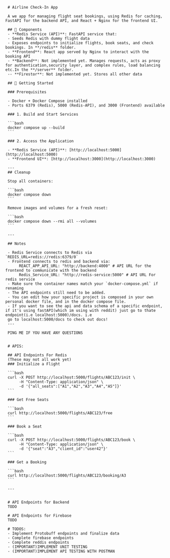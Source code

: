      # Airline Check-In App

     A we app for managing flight seat bookings, using Redis for caching, FastAPI for the backend API, and React + Nginx for the frontend UI.

     ## 🧱 Components
     - **Redis Service (API)**: FastAPI service that:
     - Seeds Redis with dummy flight data
     - Exposes endpoints to initialize flights, book seats, and check bookings. In **/redis** folder. 
     - **Frontend**: React app served by Nginx to interact with the booking API
     - **Backend**: Not implemented yet. Manages requests, acts as proxy for authentication,security layer, and complex rules, load balancing etc.In the **/server** folder. 
     -- **Firestor**: Not implemented yet. Stores all other data

     ## 🚀 Getting Started

     ### Prerequisites

     - Docker + Docker Compose installed
     - Ports 6379 (Redis), 5000 (Redis-API), and 3000 (Frontend) available

     ### 1. Build and Start Services

     ```bash
     docker compose up --build
     ```

     ### 2. Access the Application

     - **Redis Service (API)**: [http://localhost:5000](http://localhost:5000)
     - **Frontend UI**: [http://localhost:3000](http://localhost:3000)

     ---
     ## Cleanup

     Stop all containers:

     ```bash
     docker compose down
     ```

     Remove images and volumes for a fresh reset:

     ```bash
     docker compose down --rmi all --volumes
     ```

     ---

     ## Notes

     - Redis Service connects to Redis via `REDIS_URL=redis://redis:6379/0`
     - Frontend connects to redis and backend via:
          REACT_APP_API_URL: "http://backend:4000" # API URL for the frontend to communicate with the backend
          Redis_Service_URL: "http://redis-service:5000" # API URL For redis service
     - Make sure the container names match your `docker-compose.yml` if renaming
     - The API endpoints still need to be added.
     - You can edit how your specific project is composed in your own personal docker file, and in the docker compose file.
     - If you want to see the api and data schema of a specific endpoint, if it's using fastAPI(which im using with reddit) just go to thate endpoint(i.e localhost:5000)/docs. i.e 
     go to localhost:5000/docs to check out docs!
     ---

     PING ME IF YOU HAVE ANY QUESTIONS


     # APIS:

     ## API Endpoints For Redis
     (These may not all work yet)
     ### Initialize a Flight

     ```bash
     curl -X POST http://localhost:5000/flights/ABC123/init \
          -H "Content-Type: application/json" \
          -d '{"all_seats":["A1","A2","A3","A4","A5"]}'
     ```

     ### Get Free Seats

     ```bash
     curl http://localhost:5000/flights/ABC123/free
     ```

     ### Book a Seat

     ```bash
     curl -X POST http://localhost:5000/flights/ABC123/book \
          -H "Content-Type: application/json" \
          -d '{"seat":"A3","client_id":"user42"}'
     ```

     ### Get a Booking

     ```bash
     curl http://localhost:5000/flights/ABC123/booking/A3
     ```

     ---


     # API Endpoints for Backend
     TODO

     # API Endpoints for Firebase
     TODO

     # TODOS:
     - Implement Protobuff endpoints and finalize data 
     - Complete firebase endpoints
     - Complete reddis endpoints
     - (IMPORTANT)IMPLEMENT UNIT TESTING
     - (IMPORTANT)IMPLEMENT API TESTING WITH POSTMAN
